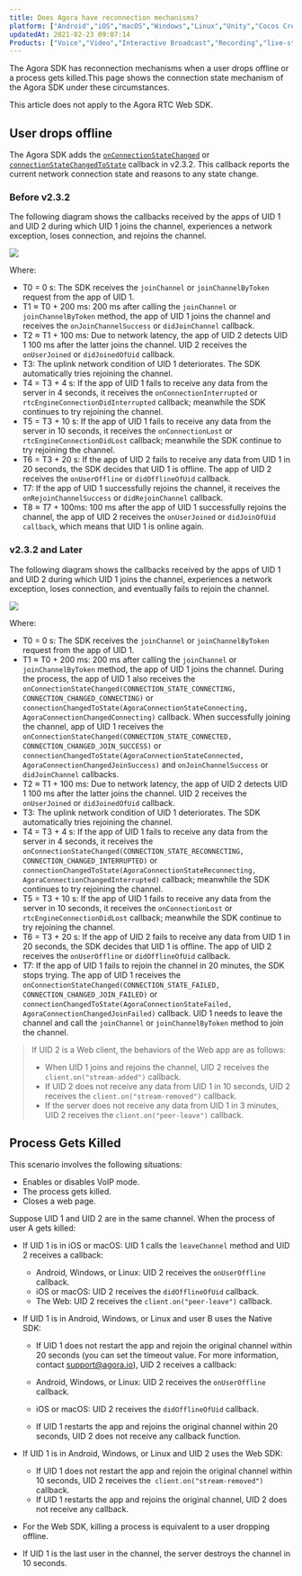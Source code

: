 ```yaml
---
title: Does Agora have reconnection mechanisms?
platform: ["Android","iOS","macOS","Windows","Linux","Unity","Cocos Creator","Electron","React Native","Flutter"]
updatedAt: 2021-02-23 09:07:14
Products: ["Voice","Video","Interactive Broadcast","Recording","live-streaming"]
---
```

The Agora SDK has reconnection mechanisms when a user drops offline or a process gets killed.This page shows the connection state mechanism of the Agora SDK under these circumstances.

<div class="alert note">This article does not apply to the Agora RTC Web SDK.</div>

## User drops offline

The Agora SDK adds the [`onConnectionStateChanged`](./API%20Reference/cpp/classagora_1_1rtc_1_1_i_rtc_engine_event_handler.html#af409b2e721d345a65a2c600cea2f5eb4) or [`connectionStateChangedToState`](./API%20Reference/oc/Protocols/AgoraRtcEngineDelegate.html#//api/name/rtcEngine:connectionChangedToState:reason:) callback in v2.3.2. This callback reports the current network connection state and reasons to any state change.

### Before v2.3.2

The following diagram shows the callbacks received by the apps of UID 1 and UID 2 during which UID 1 joins the channel, experiences a network exception, loses connection, and rejoins the channel.

![](https://web-cdn.agora.io/docs-files/1557482391248)

Where:

- T0 = 0 s: The SDK receives the `joinChannel` or `joinChannelByToken` request from the app of UID 1.
- T1 ≈ T0 + 200 ms: 200 ms after calling the `joinChannel` or `joinChannelByToken` method, the app of UID 1 joins the channel and receives the `onJoinChannelSuccess` or `didJoinChannel` callback.
- T2 ≈ T1 + 100 ms: Due to network latency, the app of UID 2 detects UID 1 100 ms after the latter joins the channel. UID 2 receives the `onUserJoined` or `didJoinedOfUid` callback.
- T3: The uplink network condition of UID 1 deteriorates. The SDK automatically tries rejoining the channel.
- T4 = T3 + 4 s: If the app of UID 1 fails to receive any data from the server in 4 seconds, it receives the `onConnectionInterrupted` or `rtcEngineConnectionDidInterrupted` callback; meanwhile the SDK continues to try rejoining the channel.
- T5 = T3 + 10 s: If the app of UID 1 fails to receive any data from the server in 10 seconds, it receives the `onConnectionLost` or `rtcEngineConnectionDidLost` callback; meanwhile the SDK continue to try rejoining the channel.
- T6 = T3 + 20 s: If the app of UID 2 fails to receive any data from UID 1 in 20 seconds, the SDK decides that UID 1 is offline. The app of UID 2 receives the `onUserOffline` or `didOfflineOfUid` callback.
- T7: If the app of UID 1 successfully rejoins the channel, it receives the `onRejoinChannelSuccess` or `didRejoinChannel` callback.
- T8 ≈ T7 + 100ms: 100 ms after the app of UID 1 successfully rejoins the channel, the app of UID 2 receives the `onUserJoined` or `didJoinOfUid callback`, which means that UID 1 is online again.

### v2.3.2 and Later

The following diagram shows the callbacks received by the apps of UID 1 and UID 2 during which UID 1 joins the channel, experiences a network exception, loses connection, and eventually fails to rejoin the channel.

![](https://web-cdn.agora.io/docs-files/1557482418517)

Where:

- T0 = 0 s: The SDK receives the `joinChannel` or `joinChannelByToken` request from the app of UID 1.
- T1 ≈ T0 + 200 ms: 200 ms after calling the `joinChannel` or `joinChannelByToken` method, the app of UID 1 joins the channel.  During the process, the app of UID 1 also receives the `onConnectionStateChanged(CONNECTION_STATE_CONNECTING, CONNECTION_CHANGED_CONNECTING)` or `connectionChangedToState(AgoraConnectionStateConnecting, AgoraConnectionChangedConnecting)` callback. When successfully joining the channel, app of UID 1 receives the `onConnectionStateChanged(CONNECTION_STATE_CONNECTED, CONNECTION_CHANGED_JOIN_SUCCESS)` or `connectionChangedToState(AgoraConnectionStateConnected, AgoraConnectionChangedJoinSuccess)` and `onJoinChannelSuccess` or `didJoinChannel` callbacks. 
- T2 ≈ T1 + 100 ms: Due to network latency, the app of UID 2 detects UID 1 100 ms after the latter joins the channel. UID 2 receives the `onUserJoined` or `didJoinedOfUid` callback.
- T3: The uplink network condition of UID 1 deteriorates. The SDK automatically tries rejoining the channel.
- T4 = T3 + 4 s: If the app of UID 1 fails to receive any data from the server in 4 seconds, it receives the `onConnectionStateChanged(CONNECTION_STATE_RECONNECTING, CONNECTION_CHANGED_INTERRUPTED)` or `connectionChangedToState(AgoraConnectionStateReconnecting, AgoraConnectionChangedInterrupted)` callback; meanwhile the SDK continues to try rejoining the channel.
- T5 = T3 + 10 s: If the app of UID 1 fails to receive any data from the server in 10 seconds, it receives the `onConnectionLost` or `rtcEngineConnectionDidLost` callback; meanwhile the SDK continue to try rejoining the channel.
- T6 = T3 + 20 s: If the app of UID 2 fails to receive any data from UID 1 in 20 seconds, the SDK decides that UID 1 is offline. The app of UID 2 receives the `onUserOffline` or `didOfflineOfUid` callback.
- T7: If the app of UID 1 fails to rejoin the channel in 20 minutes, the SDK stops trying. The app of UID 1 receives the `onConnectionStateChanged(CONNECTION_STATE_FAILED, CONNECTION_CHANGED_JOIN_FAILED)` or `connectionChangedToState(AgoraConnectionStateFailed, AgoraConnectionChangedJoinFailed)` callback. UID 1 needs to leave the channel and call the `joinChannel` or `joinChannelByToken` method to join the channel.

> If UID 2 is a Web client, the behaviors of the Web app are as follows:
> - When UID 1 joins and rejoins the channel, UID 2 receives the `client.on("stream-added")` callback. 
> - If UID 2 does not receive any data from UID 1 in 10 seconds, UID 2 receives the `client.on("stream-removed")` callback.
> - If the server does not receive any data from UID 1 in 3 minutes, UID 2 receives the `client.on("peer-leave")` callback.

## Process Gets Killed
This scenario involves the following situations:

- Enables or disables VoIP mode.
- The process gets killed.
- Closes a web page.

Suppose UID 1 and UID 2 are in the same channel. When the process of user A gets killed:

- If UID 1 is in iOS or macOS: UID 1 calls the `leaveChannel` method and UID 2 receives a callback:

	- Android, Windows, or Linux: UID 2 receives the `onUserOffline` callback.
	- iOS or macOS: UID 2 receives the `didOfflineOfUid` callback.
	- The Web: UID 2 receives the `client.on("peer-leave")` callback.

- If UID 1 is in Android, Windows, or Linux and user B uses the Native SDK:

	- If UID 1 does not restart the app and rejoin the original channel within 20 seconds (you can set the timeout value. For more information, contact support@agora.io), UID 2 receives a callback:

   - Android, Windows, or Linux: UID 2 receives the `onUserOffline` callback.
   - iOS or macOS: UID 2 receives the `didOfflineOfUid` callback.

	- If UID 1 restarts the app and rejoins the original channel within 20 seconds, UID 2 does not receive any callback function.

- If UID 1 is in Android, Windows, or Linux and UID 2 uses the Web SDK:

	- If UID 1 does not restart the app and rejoin the original channel within 10 seconds, UID 2 receives the` client.on("stream-removed")` callback.
	- If UID 1 restarts the app and rejoins the original channel, UID 2 does not receive any callback.

- For the Web SDK, killing a process is equivalent to a user dropping offline.
- If UID 1 is the last user in the channel, the server destroys the channel in 10 seconds.